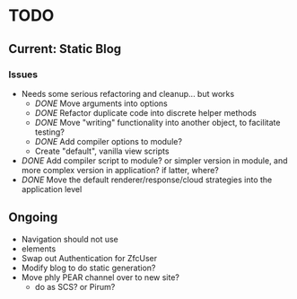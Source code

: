TODO
====

## Current: Static Blog

### Issues

* Needs some serious refactoring and cleanup... but works
  - *DONE* Move arguments into options
  - *DONE* Refactor duplicate code into discrete helper methods
  - *DONE* Move "writing" functionality into another object, to facilitate testing?
  - *DONE* Add compiler options to module?
  - Create "default", vanilla view scripts
* *DONE* Add compiler script to module? or simpler version in module, and more
  complex version in application? if latter, where?
* *DONE* Move the default renderer/response/cloud strategies into the application level

## Ongoing

* Navigation should not use <li> elements
* Swap out Authentication for ZfcUser
* Modify blog to do static generation?
* Move phly PEAR channel over to new site?
  * do as SCS? or Pirum?
